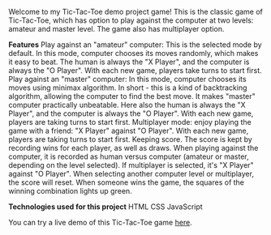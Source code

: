 Welcome to my Tic-Tac-Toe demo project game! This is the classic game of Tic-Tac-Toe, which has option to play against the computer at two levels: amateur and master level. The game also has multiplayer option.

**Features**
Play against an "amateur" computer: This is the selected mode by default. In this mode, computer chooses its moves randomly, which makes it easy to beat. The human is always the "X Player", and the computer is always the "O Player". With each new game, players take turns to start first.
Play against an "master" computer: In this mode, computer chooses its moves using minimax algorithm. In short - this is a kind of backtracking algorithm, allowing the computer to find the best move. It makes "master" computer practically unbeatable. Here also the human is always the "X Player", and the computer is always the "O Player". With each new game, players are taking turns to start first.
Multiplayer mode: enjoy playing the game with a friend: "X Player" against "O Player". With each new game, players are taking turns to start first.
Keeping score. The score is kept by recording wins for each player, as well as draws. When playing against the computer, it is recorded as human versus computer (amateur or master, depending on the level selected). If multiplayer is selected, it's "X Player" against "O Player". When selecting another computer level or multiplayer, the score will reset.
When someone wins the game, the squares of the winning combination lights up green.

**Technologies used for this project**
HTML
CSS
JavaScript

You can try a live demo of this Tic-Tac-Toe game [here](https://todorbonev.github.io/Tic-tac-toe).
